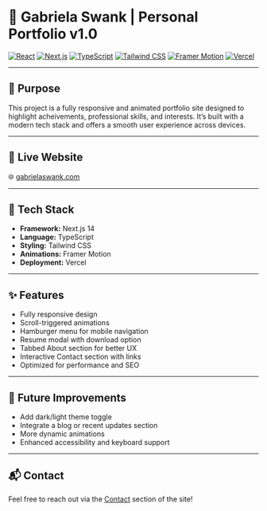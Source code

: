 # 🧠 Gabriela Swank | Personal Portfolio v1.0

[![React](https://img.shields.io/badge/React-20232A?style=for-the-badge&logo=react&logoColor=61DAFB)](https://react.dev/)
[![Next.js](https://img.shields.io/badge/Next.js-000000?style=for-the-badge&logo=next.js&logoColor=white)](https://nextjs.org/)
[![TypeScript](https://img.shields.io/badge/TypeScript-3178C6?style=for-the-badge&logo=typescript&logoColor=white)](https://www.typescriptlang.org/)
[![Tailwind CSS](https://img.shields.io/badge/Tailwind_CSS-38B2AC?style=for-the-badge&logo=tailwind-css&logoColor=white)](https://tailwindcss.com/)
[![Framer Motion](https://img.shields.io/badge/Framer_Motion-0055FF?style=for-the-badge&logo=framer&logoColor=white)](https://www.framer.com/motion/)
[![Vercel](https://img.shields.io/badge/Vercel-000000?style=for-the-badge&logo=vercel&logoColor=white)](https://vercel.com/)

---

## 📌 Purpose

This project is a fully responsive and animated portfolio site designed to highlight acheivements, professional skills, and interests. It’s built with a modern tech stack and offers a smooth user experience across devices.

---

## 🔗 Live Website

🌐 [gabrielaswank.com](https://www.gabrielaswank.com)

---

## 🚀 Tech Stack

- **Framework:** Next.js 14  
- **Language:** TypeScript  
- **Styling:** Tailwind CSS  
- **Animations:** Framer Motion  
- **Deployment:** Vercel  

---

## ✨ Features

- Fully responsive design  
- Scroll-triggered animations  
- Hamburger menu for mobile navigation  
- Resume modal with download option  
- Tabbed About section for better UX  
- Interactive Contact section with links  
- Optimized for performance and SEO  

---

## 📝 Future Improvements

- Add dark/light theme toggle  
- Integrate a blog or recent updates section  
- More dynamic animations  
- Enhanced accessibility and keyboard support  

---

## 📬 Contact

Feel free to reach out via the [Contact](https://www.gabrielaswank.com/#contact) section of the site!
